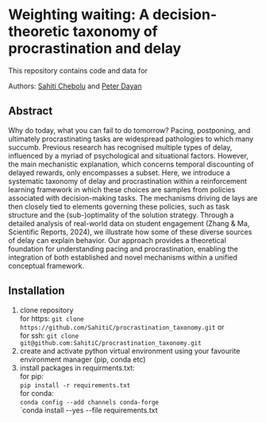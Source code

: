 # Weighting waiting: A decision-theoretic taxonomy of procrastination and delay

This repository contains code and data for 

Authors: [Sahiti Chebolu](https://www.kyb.tuebingen.mpg.de/person/107410/2549) and [Peter Dayan](https://www.mpg.de/12309357/biologische-kybernetik-dayan)

## Abstract
Why do today, what you can fail to do tomorrow? Pacing, postponing, and ultimately procrastinating tasks are widespread pathologies to which many succumb. Previous research has recognised multiple types of delay, influenced by a myriad of psychological and situational factors. However, the main mechanistic explanation, which concerns temporal discounting of delayed rewards, only encompasses a subset. Here, we introduce a systematic taxonomy of delay and procrastination within a reinforcement learning framework in which these choices are samples from policies associated with decision-making tasks. The mechanisms driving de lays are then closely tied to elements governing these policies, such as task structure and the (sub-)optimality of the solution strategy. Through a detailed analysis of real-world data on student engagement (Zhang & Ma, Scientific Reports, 2024), we illustrate how some of these diverse sources of delay can explain behavior. Our approach provides a theoretical foundation for understanding pacing and procrastination, enabling the integration of both established and novel mechanisms within a unified conceptual framework.

## Installation

1. clone repository \
   for https: `git clone https://github.com/SahitiC/procrastination_taxonomy.git` or \
   for ssh: `git clone git@github.com:SahitiC/procrastination_taxonomy.git`
2. create and activate python virtual environment using your favourite environment manager (pip, conda etc)
3. install packages in requirments.txt: \
   for pip: \
   `pip install -r requirements.txt` \
   for conda: \
   `conda config --add channels conda-forge` \
   `conda install --yes --file requirements.txt
